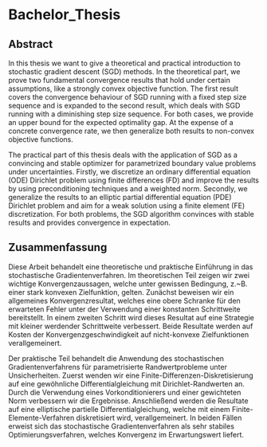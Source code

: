 # Bachelor_Thesis

## Abstract
In this thesis we want to give a theoretical and practical introduction to stochastic gradient descent (SGD) 
methods. In the theoretical part, we prove two fundamental
convergence results that hold under certain assumptions, like a strongly convex objective function. The 
first result covers the convergence
behaviour of SGD running with a fixed step size sequence and is expanded to the second result, which deals with SGD running with a diminishing 
step size sequence. For both cases, we provide an upper bound for the expected optimality gap. At the expense of a concrete convergence rate, we 
then generalize both results to non-convex objective functions.

The practical part of this thesis deals with the application of SGD as a convincing and stable optimizer for parametrized boundary value problems 
under uncertainties. Firstly, we discretize an ordinary differential equation (ODE)
Dirichlet problem using finite differences (FD) and improve the results by
using preconditioning techniques and a weighted norm. Secondly, we generalize the results to an elliptic partial differential equation (PDE) 
Dirichlet problem and aim for a weak solution using a finite element (FE) discretization. For both problems, the SGD algorithm convinces with stable
results and provides convergence in expectation.

## Zusammenfassung
Diese Arbeit behandelt eine theoretische und praktische Einführung in das stochastische Gradientenverfahren. Im theoretischen Teil zeigen wir zwei
wichtige Konvergenzaussagen, welche unter gewissen Bedingung, z.~B. einer stark konvexen Zielfunktion, gelten. 
Zunächst beweisen wir ein allgemeines Konvergenzresultat, welches eine obere Schranke für den erwarteten Fehler
unter der Verwendung einer konstanten Schrittweite bereitstellt. In einem 
zweiten Schritt wird dieses Resultat auf eine Strategie mit kleiner werdender Schrittweite verbessert.
Beide Resultate werden auf Kosten der Konvergenzgeschwindigkeit auf nicht-konvexe Zielfunktionen verallgemeinert.

Der praktische Teil behandelt die Anwendung des stochastischen Gradientenverfahrens für parametrisierte Randwertprobleme unter Unsicherheiten.
Zuerst wenden wir eine Finite-Differenzen-Diskretisierung auf eine gewöhnliche Differentialgleichung mit Dirichlet-Randwerten an.
Durch die Verwendung eines Vorkonditionierers und einer gewichteten Norm verbessern wir die Ergebnisse. Anschließend werden die Resultate auf eine 
elliptische partielle Differentialgleichung, welche mit einem Finite-Elemente-Verfahren diskretisiert wird, verallgemeinert. In beiden Fällen erweist
sich das stochastische Gradientenverfahren als sehr stabiles Optimierungsverfahren, welches Konvergenz im Erwartungswert liefert.


